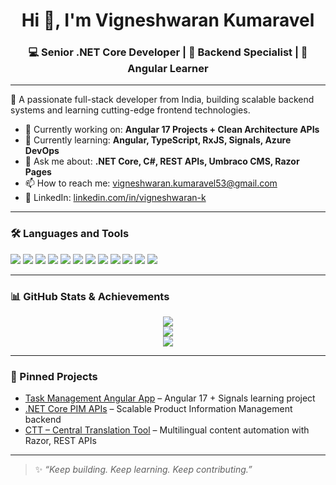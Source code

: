 <h1 align="center">Hi 👋, I'm Vigneshwaran Kumaravel</h1>
<h3 align="center">💻 Senior .NET Core Developer | 🔧 Backend Specialist | 🚀 Angular Learner</h3>

---

🔹 A passionate full-stack developer from India, building scalable backend systems and learning cutting-edge frontend technologies.

- 🔭 Currently working on: **Angular 17 Projects + Clean Architecture APIs**
- 🌱 Currently learning: **Angular, TypeScript, RxJS, Signals, Azure DevOps**
- 💬 Ask me about: **.NET Core, C#, REST APIs, Umbraco CMS, Razor Pages**
- 📫 How to reach me: [vigneshwaran.kumaravel53@gmail.com](mailto:vigneshwaran.kumaravel53@gmail.com)
- 💼 LinkedIn: [linkedin.com/in/vigneshwaran-k](https://linkedin.com/in/vigneshwaran-k)

---

### 🛠️ Languages and Tools

<p align="left">
  <img src="https://img.shields.io/badge/.NET_Core-512BD4?style=flat&logo=dotnet&logoColor=white"/>
  <img src="https://img.shields.io/badge/CSharp-239120?style=flat&logo=csharp&logoColor=white"/>
  <img src="https://img.shields.io/badge/SQL_Server-CC2927?style=flat&logo=microsoftsqlserver&logoColor=white"/>
  <img src="https://img.shields.io/badge/Umbraco-00A1E5?style=flat&logo=umbraco&logoColor=white"/>
  <img src="https://img.shields.io/badge/Angular-DD0031?style=flat&logo=angular&logoColor=white"/>
  <img src="https://img.shields.io/badge/TypeScript-3178C6?style=flat&logo=typescript&logoColor=white"/>
  <img src="https://img.shields.io/badge/JavaScript-F7DF1E?style=flat&logo=javascript&logoColor=black"/>
  <img src="https://img.shields.io/badge/HTML5-E34F26?style=flat&logo=html5&logoColor=white"/>
  <img src="https://img.shields.io/badge/CSS3-1572B6?style=flat&logo=css3&logoColor=white"/>
  <img src="https://img.shields.io/badge/Azure_DevOps-0078D7?style=flat&logo=azuredevops&logoColor=white"/>
  <img src="https://img.shields.io/badge/Git-F05032?style=flat&logo=git&logoColor=white"/>
  <img src="https://img.shields.io/badge/Postman-FF6C37?style=flat&logo=postman&logoColor=white"/>
</p>

---

### 📊 GitHub Stats & Achievements

<p align="center">
  <img src="https://github-profile-summary-cards.vercel.app/api/cards/profile-details?username=Vikyy98&theme=radical" />
  <br />
  <img src="https://github-readme-streak-stats.herokuapp.com?user=Vikyy98&theme=radical&date_format=M%20j%5B%2C%20Y%5D" />
  <br />
  <img src="https://github-readme-stats.vercel.app/api/top-langs/?username=Vikyy98&layout=compact&theme=radical&hide=Shell" />
</p>

---

### 📌 Pinned Projects
- [Task Management Angular App](https://github.com/Vikyy98/task-management-angular-app) – Angular 17 + Signals learning project
- [.NET Core PIM APIs](#) – Scalable Product Information Management backend
- [CTT – Central Translation Tool](#) – Multilingual content automation with Razor, REST APIs

---

> ✨ *“Keep building. Keep learning. Keep contributing.”*

